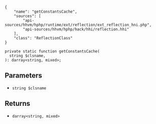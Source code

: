``` yamlmeta
{
    "name": "getConstantsCache",
    "sources": [
        "api-sources/hhvm/hphp/runtime/ext/reflection/ext_reflection_hni.php",
        "api-sources/hhvm/hphp/hack/hhi/reflection.hhi"
    ],
    "class": "ReflectionClass"
}
```




``` Hack
private static function getConstantsCache(
  string $clsname,
): darray<string, mixed>;
```




## Parameters




+ ` string $clsname `




## Returns




* ` darray<string, mixed> `
<!-- HHAPIDOC -->
